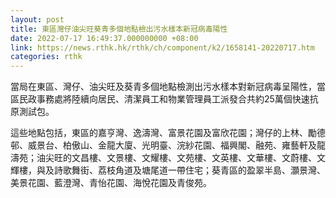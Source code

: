 ```yaml
---
layout: post
title: 東區灣仔油尖旺葵青多個地點檢出污水樣本新冠病毒陽性
date: 2022-07-17 16:49:37.000000000 +08:00
link: https://news.rthk.hk/rthk/ch/component/k2/1658141-20220717.htm
categories: rthk
---
```


當局在東區、灣仔、油尖旺及葵青多個地點檢測出污水樣本對新冠病毒呈陽性，當區民政事務處將陸續向居民、清潔員工和物業管理員工派發合共約25萬個快速抗原測試包。

這些地點包括，東區的嘉亨灣、逸濤灣、富景花園及富欣花園；灣仔的上林、勵德邨、威景台、柏傲山、金龍大廈、光明臺、浣紗花園、福興閣、融苑、雍藝軒及龍濤苑；油尖旺的文昌樓、文景樓、文耀樓、文苑樓、文英樓、文華樓、文蔚樓、文輝樓，與及詩歌舞街、荔枝角道及塘尾道一帶住宅；葵青區的盈翠半島、灝景灣、美景花園、藍澄灣、青怡花園、海悅花園及青俊苑。
